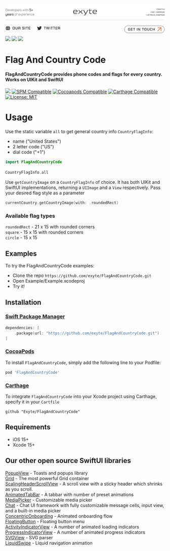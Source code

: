 <a href="https://exyte.com/"><picture><source media="(prefers-color-scheme: dark)" srcset="https://raw.githubusercontent.com/exyte/media/master/common/header-dark.png"><img src="https://raw.githubusercontent.com/exyte/media/master/common/header-light.png"></picture></a>

<a href="https://exyte.com/"><picture><source media="(prefers-color-scheme: dark)" srcset="https://raw.githubusercontent.com/exyte/media/master/common/our-site-dark.png" width="80" height="16"><img src="https://raw.githubusercontent.com/exyte/media/master/common/our-site-light.png" width="80" height="16"></picture></a>&nbsp;&nbsp;&nbsp;&nbsp;&nbsp;<a href="https://twitter.com/exyteHQ"><picture><source media="(prefers-color-scheme: dark)" srcset="https://raw.githubusercontent.com/exyte/media/master/common/twitter-dark.png" width="74" height="16"><img src="https://raw.githubusercontent.com/exyte/media/master/common/twitter-light.png" width="74" height="16">
</picture></a> <a href="https://exyte.com/contacts"><picture><source media="(prefers-color-scheme: dark)" srcset="https://raw.githubusercontent.com/exyte/media/master/common/get-in-touch-dark.png" width="128" height="24" align="right"><img src="https://raw.githubusercontent.com/exyte/media/master/common/get-in-touch-light.png" width="128" height="24" align="right"></picture></a>

<p float="left">
  <img src="https://github.com/exyte/FlagAndCountryCode/assets/9447630/730867f6-4816-45d5-8e93-cbd0e150d20a" width="150" />
  <img src="https://github.com/exyte/FlagAndCountryCode/assets/9447630/39f6b306-5e05-473d-9251-886c6b593eca" width="150" /> 
  <img src="https://github.com/exyte/FlagAndCountryCode/assets/9447630/a58dab3f-fa9e-49a0-b9cd-e94df9fcdd6c" width="150" />
</p>

<p><h1 align="left">Flag And Country Code</h1></p>

<p><h4>FlagAndCountryCode provides phone codes and flags for every country. Works on UIKit and SwiftUI</h4></p>

![](https://img.shields.io/github/v/tag/exyte/FlagAndCountryCode?label=Version)
[![SPM Compatible](https://img.shields.io/badge/SwiftPM-Compatible-brightgreen.svg)](https://swiftpackageindex.com/exyte/FlagAndCountryCode)
[![Cocoapods Compatible](https://img.shields.io/badge/cocoapods-Compatible-brightgreen.svg)](https://cocoapods.org/pods/FlagAndCountryCode)
[![Carthage Compatible](https://img.shields.io/badge/Carthage-compatible-brightgreen.svg?style=flat)](https://github.com/Carthage/Carthage)
[![License: MIT](https://img.shields.io/badge/License-MIT-black.svg)](https://opensource.org/licenses/MIT)

# Usage
Use the static variable `all` to get general country info `CountryFlagInfo`:
- name ("United States")             
- 2 letter code ("US")    
- dial code ("+1")    
```swift
import FlagAndCountryCode

CountryFlagInfo.all
```

Use `getCountryImage` on a `CountryFlagInfo` of choice. It has both UIKit and SwiftUI implementations, returning a `UIImage` and a `View` respectively. Pass your desired flag style as a parameter 
```swift
currentCountry.getCountryImage(with: .roundedRect)
```

### Available flag types
`roundedRect` - 21 x 15 with rounded corners  
`square` - 15 x 15 with rounded corners  
`circle` - 15 x 15    

## Examples

To try the FlagAndCountryCode examples:
- Clone the repo `https://github.com/exyte/FlagAndCountryCode.git`
- Open Example/Example.xcodeproj
- Try it!

## Installation

### [Swift Package Manager](https://swift.org/package-manager/)

```swift
dependencies: [
    .package(url: "https://github.com/exyte/FlagAndCountryCode.git")
]
```

### [CocoaPods](http://cocoapods.org)

To install `FlagAndCountryCode`, simply add the following line to your Podfile:

```ruby
pod 'FlagAndCountryCode'
```

### [Carthage](http://github.com/Carthage/Carthage)

To integrate `FlagAndCountryCode` into your Xcode project using Carthage, specify it in your `Cartfile`

```ogdl
github "Exyte/FlagAndCountryCode"
```

## Requirements

* iOS 15+
* Xcode 15+ 

## Our other open source SwiftUI libraries
[PopupView](https://github.com/exyte/PopupView) - Toasts and popups library    
[Grid](https://github.com/exyte/Grid) - The most powerful Grid container    
[ScalingHeaderScrollView](https://github.com/exyte/ScalingHeaderScrollView) - A scroll view with a sticky header which shrinks as you scroll.   
[AnimatedTabBar](https://github.com/exyte/AnimatedTabBar) - A tabbar with number of preset animations         
[MediaPicker](https://github.com/exyte/mediapicker) - Customizable media picker     
[Chat](https://github.com/exyte/chat) - Chat UI framework with fully customizable message cells, input view, and a built-in media picker    
[ConcentricOnboarding](https://github.com/exyte/ConcentricOnboarding) - Animated onboarding flow    
[FloatingButton](https://github.com/exyte/FloatingButton) - Floating button menu    
[ActivityIndicatorView](https://github.com/exyte/ActivityIndicatorView) - A number of animated loading indicators    
[ProgressIndicatorView](https://github.com/exyte/ProgressIndicatorView) - A number of animated progress indicators    
[SVGView](https://github.com/exyte/SVGView) - SVG parser    
[LiquidSwipe](https://github.com/exyte/LiquidSwipe) - Liquid navigation animation    
